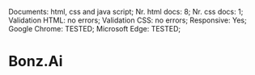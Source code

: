 Documents: html, css and java script;
Nr. html docs: 8;
Nr. css docs: 1;
Validation HTML: no errors;
Validation CSS: no errors;
Responsive: Yes;
Google Chrome: TESTED;
Microsoft Edge: TESTED;


# Bonz.Ai